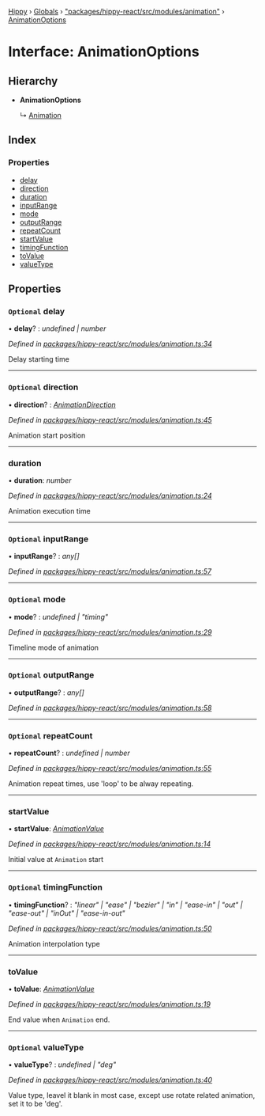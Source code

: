 [Hippy](../README.md) › [Globals](../globals.md) › ["packages/hippy-react/src/modules/animation"](../modules/_packages_hippy_react_src_modules_animation_.md) › [AnimationOptions](_packages_hippy_react_src_modules_animation_.animationoptions.md)

# Interface: AnimationOptions

## Hierarchy

* **AnimationOptions**

  ↳ [Animation](../classes/_packages_hippy_react_src_modules_animation_.animation.md)

## Index

### Properties

* [delay](_packages_hippy_react_src_modules_animation_.animationoptions.md#optional-delay)
* [direction](_packages_hippy_react_src_modules_animation_.animationoptions.md#optional-direction)
* [duration](_packages_hippy_react_src_modules_animation_.animationoptions.md#duration)
* [inputRange](_packages_hippy_react_src_modules_animation_.animationoptions.md#optional-inputrange)
* [mode](_packages_hippy_react_src_modules_animation_.animationoptions.md#optional-mode)
* [outputRange](_packages_hippy_react_src_modules_animation_.animationoptions.md#optional-outputrange)
* [repeatCount](_packages_hippy_react_src_modules_animation_.animationoptions.md#optional-repeatcount)
* [startValue](_packages_hippy_react_src_modules_animation_.animationoptions.md#startvalue)
* [timingFunction](_packages_hippy_react_src_modules_animation_.animationoptions.md#optional-timingfunction)
* [toValue](_packages_hippy_react_src_modules_animation_.animationoptions.md#tovalue)
* [valueType](_packages_hippy_react_src_modules_animation_.animationoptions.md#optional-valuetype)

## Properties

### `Optional` delay

• **delay**? : *undefined | number*

*Defined in [packages/hippy-react/src/modules/animation.ts:34](https://github.com/jeromehan/Hippy/blob/6216275/packages/hippy-react/src/modules/animation.ts#L34)*

Delay starting time

___

### `Optional` direction

• **direction**? : *[AnimationDirection](../modules/_packages_hippy_react_src_modules_animation_.md#animationdirection)*

*Defined in [packages/hippy-react/src/modules/animation.ts:45](https://github.com/jeromehan/Hippy/blob/6216275/packages/hippy-react/src/modules/animation.ts#L45)*

Animation start position

___

###  duration

• **duration**: *number*

*Defined in [packages/hippy-react/src/modules/animation.ts:24](https://github.com/jeromehan/Hippy/blob/6216275/packages/hippy-react/src/modules/animation.ts#L24)*

Animation execution time

___

### `Optional` inputRange

• **inputRange**? : *any[]*

*Defined in [packages/hippy-react/src/modules/animation.ts:57](https://github.com/jeromehan/Hippy/blob/6216275/packages/hippy-react/src/modules/animation.ts#L57)*

___

### `Optional` mode

• **mode**? : *undefined | "timing"*

*Defined in [packages/hippy-react/src/modules/animation.ts:29](https://github.com/jeromehan/Hippy/blob/6216275/packages/hippy-react/src/modules/animation.ts#L29)*

Timeline mode of animation

___

### `Optional` outputRange

• **outputRange**? : *any[]*

*Defined in [packages/hippy-react/src/modules/animation.ts:58](https://github.com/jeromehan/Hippy/blob/6216275/packages/hippy-react/src/modules/animation.ts#L58)*

___

### `Optional` repeatCount

• **repeatCount**? : *undefined | number*

*Defined in [packages/hippy-react/src/modules/animation.ts:55](https://github.com/jeromehan/Hippy/blob/6216275/packages/hippy-react/src/modules/animation.ts#L55)*

Animation repeat times, use 'loop' to be alway repeating.

___

###  startValue

• **startValue**: *[AnimationValue](../modules/_packages_hippy_react_src_modules_animation_.md#animationvalue)*

*Defined in [packages/hippy-react/src/modules/animation.ts:14](https://github.com/jeromehan/Hippy/blob/6216275/packages/hippy-react/src/modules/animation.ts#L14)*

Initial value at `Animation` start

___

### `Optional` timingFunction

• **timingFunction**? : *"linear" | "ease" | "bezier" | "in" | "ease-in" | "out" | "ease-out" | "inOut" | "ease-in-out"*

*Defined in [packages/hippy-react/src/modules/animation.ts:50](https://github.com/jeromehan/Hippy/blob/6216275/packages/hippy-react/src/modules/animation.ts#L50)*

Animation interpolation type

___

###  toValue

• **toValue**: *[AnimationValue](../modules/_packages_hippy_react_src_modules_animation_.md#animationvalue)*

*Defined in [packages/hippy-react/src/modules/animation.ts:19](https://github.com/jeromehan/Hippy/blob/6216275/packages/hippy-react/src/modules/animation.ts#L19)*

End value when `Animation` end.

___

### `Optional` valueType

• **valueType**? : *undefined | "deg"*

*Defined in [packages/hippy-react/src/modules/animation.ts:40](https://github.com/jeromehan/Hippy/blob/6216275/packages/hippy-react/src/modules/animation.ts#L40)*

Value type, leavel it blank in most case, except use rotate related
animation, set it to be 'deg'.
